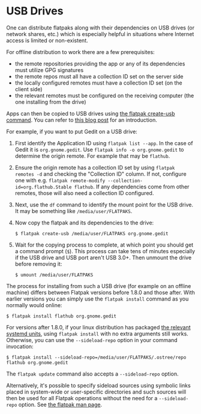# USB Drives

One can distribute flatpaks along with their dependencies on USB drives
(or network shares, etc.) which is especially helpful in situations
where Internet access is limited or non-existent.

For offline distribution to work there are a few prerequisites:

-   the remote repositories providing the app or any of its dependencies
    must utilize GPG signatures
-   the remote repos must all have a collection ID set on the server
    side
-   the locally configured remotes must have a collection ID set (on the
    client side)
-   the relevant remotes must be configured on the receiving computer
    (the one installing from the drive)

Apps can then be copied to USB drives using [the flatpak create-usb
command](https://docs.flatpak.org/en/latest/flatpak-command-reference.html#flatpak-create-usb).
You can refer to [this blog
post](https://blogs.gnome.org/mclasen/2018/08/26/about-flatpak-installations/)
for an introduction.

For example, if you want to put Gedit on a USB drive:

1.  First identify the Application ID using `flatpak list --app`. In the
    case of Gedit it is `org.gnome.gedit`. Use
    `flatpak info -o org.gnome.gedit` to determine the origin remote.
    For example that may be `flathub`.

2.  Ensure the origin remote has a collection ID set by using
    `flatpak remotes -d` and checking the \"Collection ID\" column. If
    not, configure one with e.g.
    `flatpak remote-modify --collection-id=org.flathub.Stable flathub`.
    If any dependencies come from other remotes, those will also need a
    collection ID configured.

3.  Next, use the `df` command to identify the mount point for the USB
    drive. It may be something like `/media/user/FLATPAKS`.

4.  Now copy the flatpak and its dependencies to the drive:

        $ flatpak create-usb /media/user/FLATPAKS org.gnome.gedit

5.  Wait for the copying process to complete, at which point you should
    get a command prompt (`$`). This process can take tens of minutes
    especially if the USB drive and USB port aren\'t USB 3.0+. Then
    unmount the drive before removing it:

        $ umount /media/user/FLATPAKS

The process for installing from such a USB drive (for example on an
offline machine) differs between Flatpak versions before 1.8.0 and those
after. With earlier versions you can simply use the `flatpak install`
command as you normally would online:

    $ flatpak install flathub org.gnome.gedit

For versions after 1.8.0, if your linux distribution has packaged [the
relevant systemd
units](https://github.com/flatpak/flatpak/tree/master/sideload-repos-systemd),
using `flatpak install` with no extra arguments still works. Otherwise,
you can use the `--sideload-repo` option in your command invocation:

    $ flatpak install --sideload-repo=/media/user/FLATPAKS/.ostree/repo flathub org.gnome.gedit

The `flatpak update` command also accepts a `--sideload-repo` option.

Alternatively, it\'s possible to specify sideload sources using symbolic
links placed in system-wide or user-specific directories and such
sources will then be used for all Flatpak operations without the need
for a `--sideload-repo` option. See [the flatpak man
page](https://docs.flatpak.org/en/latest/flatpak-command-reference.html#flatpak).
